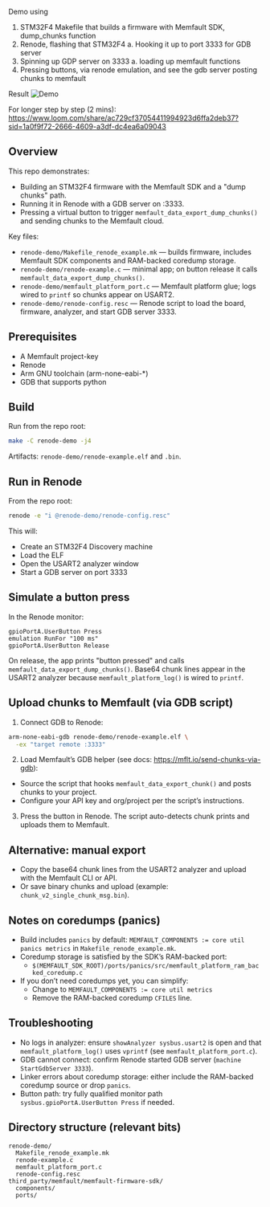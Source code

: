 Demo using 
1. STM32F4 Makefile that builds a firmware with Memfault SDK, dump_chunks function
2. Renode, flashing that STM32F4
  a. Hooking it up to port 3333 for GDB server
2. Spinning up GDP server on 3333
  a. loading up memfault functions
3.  Pressing buttons, via renode emulation, and see the gdb server posting chunks to memfault

Result
![Demo](demo.gif)

For longer step by step (2 mins):
https://www.loom.com/share/ac729cf37054411994923d6ffa2deb37?sid=1a0f9f72-2666-4609-a3df-dc4ea6a09043



## Overview
This repo demonstrates:
- Building an STM32F4 firmware with the Memfault SDK and a "dump chunks" path.
- Running it in Renode with a GDB server on :3333.
- Pressing a virtual button to trigger `memfault_data_export_dump_chunks()` and sending chunks to the Memfault cloud.

Key files:
- `renode-demo/Makefile_renode_example.mk` — builds firmware, includes Memfault SDK components and RAM-backed coredump storage.
- `renode-demo/renode-example.c` — minimal app; on button release it calls `memfault_data_export_dump_chunks()`.
- `renode-demo/memfault_platform_port.c` — Memfault platform glue; logs wired to `printf` so chunks appear on USART2.
- `renode-demo/renode-config.resc` — Renode script to load the board, firmware, analyzer, and start GDB server 3333.

## Prerequisites
- A Memfault project-key
- Renode
- Arm GNU toolchain (arm-none-eabi-*)
- GDB that supports python


## Build
Run from the repo root:

```sh
make -C renode-demo -j4
```

Artifacts: `renode-demo/renode-example.elf` and `.bin`.

## Run in Renode
From the repo root:

```sh
renode -e "i @renode-demo/renode-config.resc"
```

This will:
- Create an STM32F4 Discovery machine
- Load the ELF
- Open the USART2 analyzer window
- Start a GDB server on port 3333

## Simulate a button press
In the Renode monitor:

```
gpioPortA.UserButton Press
emulation RunFor "100 ms"
gpioPortA.UserButton Release
```

On release, the app prints "button pressed" and calls `memfault_data_export_dump_chunks()`. Base64 chunk lines appear in the USART2 analyzer because `memfault_platform_log()` is wired to `printf`.

## Upload chunks to Memfault (via GDB script)
1) Connect GDB to Renode:
```sh
arm-none-eabi-gdb renode-demo/renode-example.elf \
  -ex "target remote :3333"
```

2) Load Memfault’s GDB helper (see docs: https://mflt.io/send-chunks-via-gdb):
- Source the script that hooks `memfault_data_export_chunk()` and posts chunks to your project.
- Configure your API key and org/project per the script’s instructions.

3) Press the button in Renode. The script auto-detects chunk prints and uploads them to Memfault.

## Alternative: manual export
- Copy the base64 chunk lines from the USART2 analyzer and upload with the Memfault CLI or API.
- Or save binary chunks and upload (example: `chunk_v2_single_chunk_msg.bin`).

## Notes on coredumps (panics)
- Build includes `panics` by default: `MEMFAULT_COMPONENTS := core util panics metrics` in `Makefile_renode_example.mk`.
- Coredump storage is satisfied by the SDK’s RAM-backed port:
  - `$(MEMFAULT_SDK_ROOT)/ports/panics/src/memfault_platform_ram_backed_coredump.c`
- If you don’t need coredumps yet, you can simplify:
  - Change to `MEMFAULT_COMPONENTS := core util metrics`
  - Remove the RAM-backed coredump `CFILES` line.

## Troubleshooting
- No logs in analyzer: ensure `showAnalyzer sysbus.usart2` is open and that `memfault_platform_log()` uses `vprintf` (see `memfault_platform_port.c`).
- GDB cannot connect: confirm Renode started GDB server (`machine StartGdbServer 3333`).
- Linker errors about coredump storage: either include the RAM-backed coredump source or drop `panics`.
- Button path: try fully qualified monitor path `sysbus.gpioPortA.UserButton Press` if needed.

## Directory structure (relevant bits)
```
renode-demo/
  Makefile_renode_example.mk
  renode-example.c
  memfault_platform_port.c
  renode-config.resc
third_party/memfault/memfault-firmware-sdk/
  components/
  ports/
